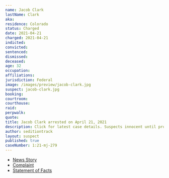 ```yaml
---
name: Jacob Clark
lastName: Clark
aka:
residence: Colorado
status: Charged
date: 2021-04-21
charged: 2021-04-21
indicted:
convicted: 
sentenced: 
dismissed: 
deceased:
age: 32
occupation:
affiliations:
jurisdiction: Federal
image: /images/preview/jacob-clark.jpg
suspect: jacob-clark.jpg
booking:
courtroom:
courthouse:
raid:
perpwalk:
quote:
title: Jacob Clark arrested on April 21, 2021
description: Click for latest case details. Suspects innocent until proven guilty.
author: seditiontrack
layout: suspect
published: true
caseNumber: 1:21-mj-279
---
```

- [News Story](https://denver.cbslocal.com/2021/04/23/jacob-clark-colorado-us-capitol-riot-arrest-federal-charges/)
- [Complaint](https://www.justice.gov/usao-dc/case-multi-defendant/file/1391106/download)
- [Statement of Facts](https://www.justice.gov/usao-dc/case-multi-defendant/file/1391111/download)
